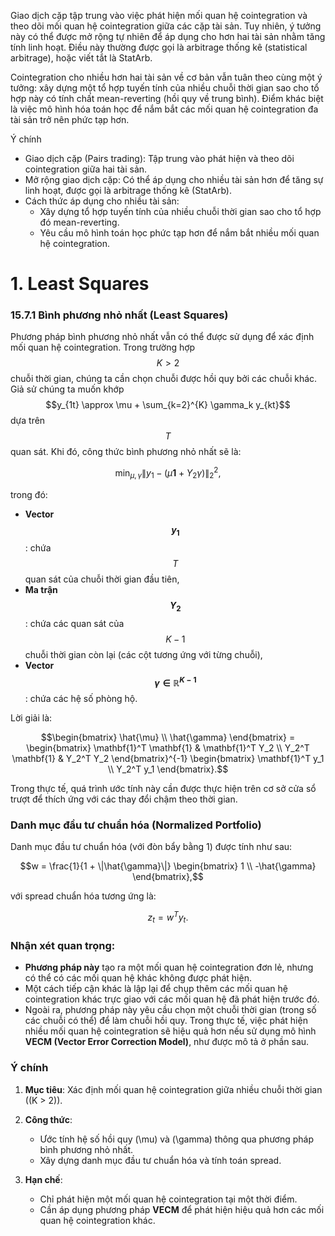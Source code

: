 Giao dịch cặp tập trung vào việc phát hiện mối quan hệ cointegration và theo dõi mối quan hệ cointegration giữa các cặp tài sản. Tuy nhiên, ý tưởng này có thể được mở rộng tự nhiên để áp dụng cho hơn hai tài sản nhằm tăng tính linh hoạt. Điều này thường được gọi là arbitrage thống kê (statistical arbitrage), hoặc viết tắt là StatArb.

Cointegration cho nhiều hơn hai tài sản về cơ bản vẫn tuân theo cùng một ý tưởng: xây dựng một tổ hợp tuyến tính của nhiều chuỗi thời gian sao cho tổ hợp này có tính chất mean-reverting (hồi quy về trung bình). Điểm khác biệt là việc mô hình hóa toán học để nắm bắt các mối quan hệ cointegration đa tài sản trở nên phức tạp hơn.

Ý chính
- Giao dịch cặp (Pairs trading): Tập trung vào phát hiện và theo dõi cointegration giữa hai tài sản.
- Mở rộng giao dịch cặp: Có thể áp dụng cho nhiều tài sản hơn để tăng sự linh hoạt, được gọi là arbitrage thống kê (StatArb).
- Cách thức áp dụng cho nhiều tài sản:
  - Xây dựng tổ hợp tuyến tính của nhiều chuỗi thời gian sao cho tổ hợp đó mean-reverting.
  - Yêu cầu mô hình toán học phức tạp hơn để nắm bắt nhiều mối quan hệ cointegration.
 
# 1. Least Squares
### 15.7.1 Bình phương nhỏ nhất (Least Squares)

Phương pháp bình phương nhỏ nhất vẫn có thể được sử dụng để xác định mối quan hệ cointegration. Trong trường hợp $$K > 2$$ chuỗi thời gian, chúng ta cần chọn chuỗi được hồi quy bởi các chuỗi khác. Giả sử chúng ta muốn khớp $$y_{1t} \approx \mu + \sum_{k=2}^{K} \gamma_k y_{kt}$$ dựa trên $$T$$ quan sát. Khi đó, công thức bình phương nhỏ nhất sẽ là:

$$\min_{\mu, \gamma} \| y_1 - (\mu \mathbf{1} + Y_2 \gamma) \|_2^2,$$

trong đó:
- **Vector $$y_1$$**: chứa $$T$$ quan sát của chuỗi thời gian đầu tiên,
- **Ma trận $$Y_2$$**: chứa các quan sát của $$K - 1$$ chuỗi thời gian còn lại (các cột tương ứng với từng chuỗi),
- **Vector $$\gamma \in \mathbb{R}^{K-1}$$**: chứa các hệ số phòng hộ.

Lời giải là:

```math
\begin{bmatrix}
\hat{\mu} \\
\hat{\gamma}
\end{bmatrix}
=
\begin{bmatrix}
\mathbf{1}^T \mathbf{1} & \mathbf{1}^T Y_2 \\
Y_2^T \mathbf{1} & Y_2^T Y_2
\end{bmatrix}^{-1}
\begin{bmatrix}
\mathbf{1}^T y_1 \\
Y_2^T y_1
\end{bmatrix}.
```

Trong thực tế, quá trình ước tính này cần được thực hiện trên cơ sở cửa sổ trượt để thích ứng với các thay đổi chậm theo thời gian.

### Danh mục đầu tư chuẩn hóa (Normalized Portfolio)
Danh mục đầu tư chuẩn hóa (với đòn bẩy bằng 1) được tính như sau:

```math
w = \frac{1}{1 + \|\hat{\gamma}\|} 
\begin{bmatrix}
1 \\
-\hat{\gamma}
\end{bmatrix},
```

với spread chuẩn hóa tương ứng là:

$$z_t = w^T y_t.$$

### Nhận xét quan trọng:
- **Phương pháp này** tạo ra một mối quan hệ cointegration đơn lẻ, nhưng có thể có các mối quan hệ khác không được phát hiện.
- Một cách tiếp cận khác là lập lại để chụp thêm các mối quan hệ cointegration khác trực giao với các mối quan hệ đã phát hiện trước đó.
- Ngoài ra, phương pháp này yêu cầu chọn một chuỗi thời gian (trong số các chuỗi có thể) để làm chuỗi hồi quy. Trong thực tế, việc phát hiện nhiều mối quan hệ cointegration sẽ hiệu quả hơn nếu sử dụng mô hình **VECM (Vector Error Correction Model)**, như được mô tả ở phần sau.

### Ý chính
1. **Mục tiêu**: Xác định mối quan hệ cointegration giữa nhiều chuỗi thời gian (\(K > 2\)).

2. **Công thức**:
   - Ước tính hệ số hồi quy \(\mu\) và \(\gamma\) thông qua phương pháp bình phương nhỏ nhất.
   - Xây dựng danh mục đầu tư chuẩn hóa và tính toán spread.

3. **Hạn chế**:
   - Chỉ phát hiện một mối quan hệ cointegration tại một thời điểm.
   - Cần áp dụng phương pháp **VECM** để phát hiện hiệu quả hơn các mối quan hệ cointegration khác.

